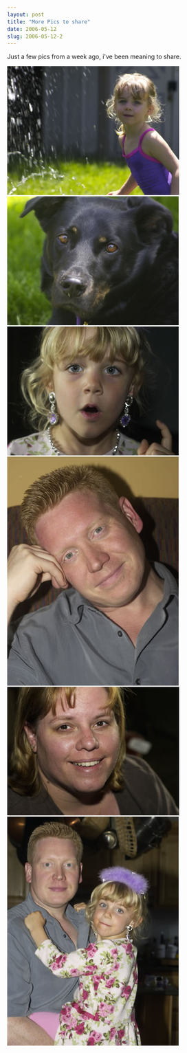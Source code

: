 ```yaml
---
layout: post
title: "More Pics to share"
date: 2006-05-12
slug: 2006-05-12-2
---
```


Just a few pics from a week ago, i&apos;ve been meaning to share.

 ![](/images/assets/CRW_3657.jpg) 
 ![](/images/assets/CRW_3663.jpg) 
 ![](/images/assets/CRW_3684.jpg) 
 ![](/images/assets/CRW_3687.jpg) 
 ![](/images/assets/CRW_3691.jpg) 
 ![](/images/assets/CRW_3692.jpg) 



